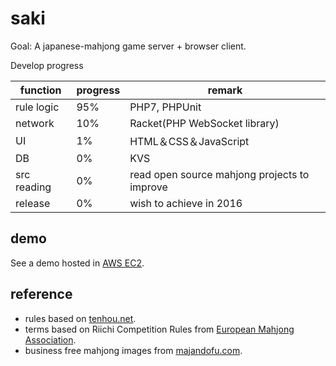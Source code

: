 # saki

Goal: A japanese-mahjong game server + browser client.

Develop progress

function   | progress | remark
---------- | -------- | ------
rule logic | 95%      | PHP7, PHPUnit
network    | 10%      | Racket(PHP WebSocket library)
UI         | 1%       | HTML＆CSS＆JavaScript
DB         | 0%       | KVS
src reading| 0%       | read open source mahjong projects to improve
release    | 0%       | wish to achieve in 2016

## demo

See a demo hosted in [AWS EC2](http://ec2-52-198-24-187.ap-northeast-1.compute.amazonaws.com/).

## reference

- rules based on [tenhou.net](http://tenhou.net/man/).
- terms based on Riichi Competition Rules from [European Mahjong Association](http://mahjong-europe.org/index.php?option=com_content&view=category&layout=blog&id=61&Itemid=64).
- business free mahjong images from [majandofu.com](http://majandofu.com/mahjong-images).
